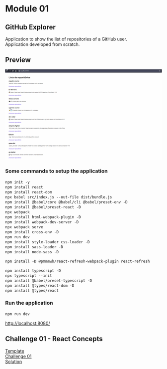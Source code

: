 # Module 01
## GitHub Explorer 

Application to show the list of repositories of a GitHub user.\
Application developed from scratch.

## Preview
![Preview](.github/module-01.gif)

### Some commands to setup the application

``` npm 
npm init -y
npm install react
npm install react-dom
npx babel src/index.js --out-file dist/bundle.js
npm install @babel/core @babel/cli @babel/preset-env -D
npm install @babel/preset-react -D
npx webpack
npm install html-webpack-plugin -D
npm install webpack-dev-server -D
npx webpack serve
npm install cross-env -D
npm run dev
npm install style-loader css-loader -D
npm install sass-loader -D
npm install node-sass -D
```

```
npm install -D @pmmmwh/react-refresh-webpack-plugin react-refresh
```

```
npm install typescript -D
npx typescript --init
npm install @babel/preset-typescript -D
npm install @types/react-dom -D
npm install @types/react
```

### Run the application
```
npm run dev
```

[http://localhost:8080/](http://localhost:8080/ "localhost")

## Challenge 01 - React Concepts
[Template](https://github.com/rocketseat-education/ignite-template-reactjs-conceitos-do-react "Template")\
[Challenge 01](https://www.notion.so/Desafio-01-Conceitos-do-React-51e4099a6e2f4d4bae94f9fe75bb769d#66c870a0713c49dea3c1d07063f15af5 "Challenge 01")\
[Solution](https://github.com/EDusik/ignite-react-challenge-01 "Solution")
